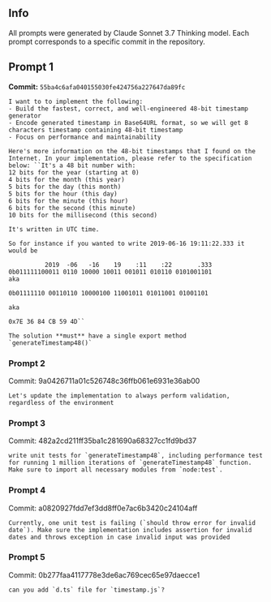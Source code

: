 ## Info
All prompts were generated by Claude Sonnet 3.7 Thinking model. Each prompt corresponds to a specific commit in the repository.

## Prompt 1
**Commit:** `55ba4c6afa040155030fe424756a227647da89fc`

```text
I want to to implement the following:
- Build the fastest, correct, and well-engineered 48-bit timestamp generator
- Encode generated timestamp in Base64URL format, so we will get 8 characters timestamp containing 48-bit timestamp
- Focus on performance and maintainability

Here's more information on the 48-bit timestamps that I found on the Internet. In your implementation, please refer to the specification below: ``It's a 48 bit number with:
12 bits for the year (starting at 0)
4 bits for the month (this year)
5 bits for the day (this month)
5 bits for the hour (this day)
6 bits for the minute (this hour)
6 bits for the second (this minute)
10 bits for the millisecond (this second)

It's written in UTC time.

So for instance if you wanted to write 2019-06-16 19:11:22.333 it would be

          2019  -06   -16    19    :11    :22       .333
0b011111100011 0110 10000 10011 001011 010110 0101001101
aka

0b01111110 00110110 10000100 11001011 01011001 01001101

aka

0x7E 36 84 CB 59 4D``

The solution **must** have a single export method `generateTimestamp48()`
```

### Prompt 2
Commit: 9a0426711a01c526748c36ffb061e6931e36ab00
```text
Let's update the implementation to always perform validation, regardless of the environment
```

### Prompt 3
Commit: 482a2cd211ff35ba1c281690a68327cc1fd9bd37
```text
write unit tests for `generateTimestamp48`, including performance test for running 1 million iterations of `generateTimestamp48` function. Make sure to import all necessary modules from `node:test`.
```

### Prompt 4
Commit: a0820927fdd7ef3dd8ff0e7ac6b3420c24104aff
```text
Currently, one unit test is failing (`should throw error for invalid date`). Make sure the implementation includes assertion for invalid dates and throws exception in case invalid input was provided
```

### Prompt 5
Commit: 0b277faa4117778e3de6ac769cec65e97daecce1
```text
can you add `d.ts` file for `timestamp.js`?
```
